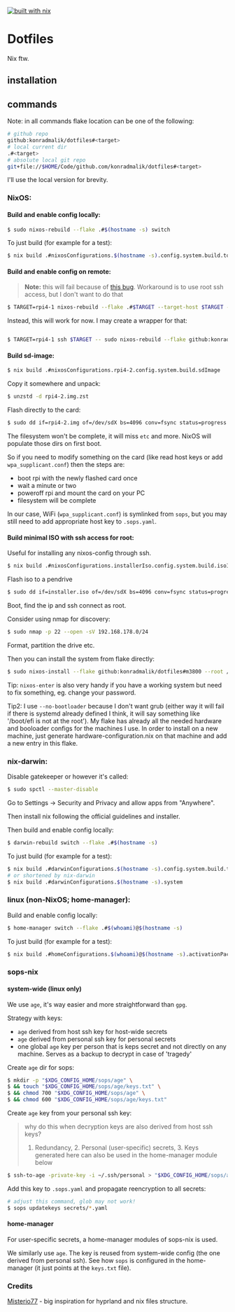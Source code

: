 [![built with nix](https://builtwithnix.org/badge.svg)](https://builtwithnix.org)

# Dotfiles

Nix ftw.

## installation

## commands

Note: in all commands flake location can be one of the following:

```bash
# github repo
github:konradmalik/dotfiles#<target>
# local current dir
.#<target>
# absolute local git repo
git+file://$HOME/Code/github.com/konradmalik/dotfiles#<target>
```

I'll use the local version for brevity.

### NixOS:

#### Build and enable config locally:

```bash
$ sudo nixos-rebuild --flake .#$(hostname -s) switch
```

To just build (for example for a test):

```bash
$ nix build .#nixosConfigurations.$(hostname -s).config.system.build.toplevel
```

#### Build and enable config on remote:

> **Note:** this will fail because of [this bug](https://github.com/NixOS/nixpkgs/issues/118655).
> Workaround is to use root ssh access, but I don't want to do that

```bash
$ TARGET=rpi4-1 nixos-rebuild --flake .#$TARGET --target-host $TARGET --build-host $TARGET --use-remote-sudo boot
```

Instead, this will work for now. I may create a wrapper for that:

```bash

$ TARGET=rpi4-1 ssh $TARGET -- sudo nixos-rebuild --flake github:konradmalik/dotfiles#$TARGET boot
```

#### Build sd-image:

```bash
$ nix build .#nixosConfigurations.rpi4-2.config.system.build.sdImage
```

Copy it somewhere and unpack:

```bash
$ unzstd -d rpi4-2.img.zst
```

Flash directly to the card:

```bash
$ sudo dd if=rpi4-2.img of=/dev/sdX bs=4096 conv=fsync status=progress
```

The filesystem won't be complete, it will miss `etc` and more. NixOS will populate those dirs on first boot.

So if you need to modify something on the card (like read host keys or add `wpa_supplicant.conf`) then the steps are:

- boot rpi with the newly flashed card once
- wait a minute or two
- poweroff rpi and mount the card on your PC
- filesystem will be complete

In our case, WiFi (`wpa_supplicant.conf`) is symlinked from `sops`, but you may still need to add appropriate host key to `.sops.yaml`.

#### Build minimal ISO with ssh access for root:

Useful for installing any nixos-config through ssh.

```bash
$ nix build .#nixosConfigurations.installerIso.config.system.build.isoImage
```

Flash iso to a pendrive

```bash
$ sudo dd if=installer.iso of=/dev/sdX bs=4096 conv=fsync status=progress
```

Boot, find the ip and ssh connect as root.

Consider using nmap for discovery:

```bash
$ sudo nmap -p 22 --open -sV 192.168.178.0/24
```

Format, partition the drive etc.

Then you can install the system from flake directly:

```bash
$ sudo nixos-install --flake github:konradmalik/dotfiles#m3800 --root /mnt --no-bootloader
```

Tip: `nixos-enter` is also very handy if you have a working system but need to fix something, eg. change your password.

Tip2: I use `--no-bootloader` because I don't want grub (either way it will fail if there is systemd already defined I think,
it will say something like '/boot/efi is not at the root'). My flake has already all the needed hardware and booloader configs for the machines I use.
In order to install on a new machine, just generate hardware-configuration.nix on that machine and add a new entry in this flake.

### nix-darwin:

Disable gatekeeper or however it's called:

```bash
$ sudo spctl --master-disable
```

Go to Settings -> Security and Privacy and allow apps from "Anywhere".

Then install nix following the official guidelines and installer.

Then build and enable config locally:

```bash
$ darwin-rebuild switch --flake .#$(hostname -s)
```

To just build (for example for a test):

```bash
$ nix build .#darwinConfigurations.$(hostname -s).config.system.build.toplevel
# or shortened by nix-darwin
$ nix build .#darwinConfigurations.$(hostname -s).system
```

### linux (non-NixOS; home-manager):

Build and enable config locally:

```bash
$ home-manager switch --flake .#$(whoami)@$(hostname -s)
```

To just build (for example for a test):

```bash
$ nix build .#homeConfigurations.$(whoami)@$(hostname -s).activationPackage
```

### sops-nix

#### system-wide (linux only)

We use `age`, it's way easier and more straightforward than `gpg`.

Strategy with keys:

- `age` derived from host ssh key for host-wide secrets
- `age` derived from personal ssh key for personal secrets
- one global `age` key per person that is keps secret and not directly on any machine. Serves as a backup to decrypt in case of 'tragedy'

Create `age` dir for sops:

```bash
$ mkdir -p "$XDG_CONFIG_HOME/sops/age" \
$ && touch "$XDG_CONFIG_HOME/sops/age/keys.txt" \
$ && chmod 700 "$XDG_CONFIG_HOME/sops/age" \
$ && chmod 600 "$XDG_CONFIG_HOME/sops/age/keys.txt"
```

Create `age` key from your personal ssh key:

> why do this when decryption keys are also derived from host ssh keys?
>
> 1. Redundancy, 2. Personal (user-specific) secrets, 3. Keys generated here can also be used in the home-manager module below

```bash
$ ssh-to-age -private-key -i ~/.ssh/personal > "$XDG_CONFIG_HOME/sops/age/keys.txt"
```

Add this key to `.sops.yaml` and propagate reencryption to all secrets:

```bash
# adjust this command, glob may not work!
$ sops updatekeys secrets/*.yaml
```

#### home-manager

For user-specific secrets, a home-manager modules of sops-nix is used.

We similarly use `age`. The key is reused from system-wide config (the one derived from personal ssh).
See how `sops` is configured in the home-manager (it just points at the `keys.txt` file).

### Credits

[Misterio77](https://github.com/Misterio77/nix-config) - big inspiration for hyprland and nix files structure.
